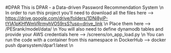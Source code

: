 #DPAR
This is DPAR - a Data-driven Password Recommendation System \n
In order to run this project you'll need to download all the files here --> https://drive.google.com/drive/folders/1DNi8yiP-tYIA1pKHfWmVRrmyhVO59rsS?usp=drive_link \n
Place them here --> /PESrank/model/data/ \n
You will also need to define dynamodb tables and provide your AWS credentials here --> /screens/on_app_load.py \n
You can run the code with a container from this namespace in DockerHub --> docker push dparsystem/dpar1:latest \n

